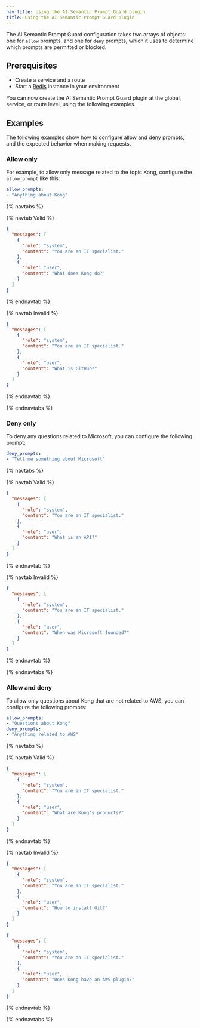 ```yaml
---
nav_title: Using the AI Semantic Prompt Guard plugin
title: Using the AI Semantic Prompt Guard plugin
---
```


The AI Semantic Prompt Guard configuration takes two arrays of objects: one for `allow` prompts, and
one for `deny` prompts, which it uses to determine which prompts are permitted or blocked.

## Prerequisites

- Create a service and a route
- Start a [Redis](https://redis.io/docs/latest/) instance in your environment

You can now create the AI Semantic Prompt Guard plugin at the global, service, or route level, using the following examples.

## Examples

The following examples show how to configure allow and deny prompts, and the expected behavior when making requests.

### Allow only

For example, to allow only message related to the topic Kong, configure the `allow_prompt` like this:

```yaml
allow_prompts:
- "Anything about Kong"
```

{% navtabs %}

{% navtab Valid %}
```json
{
  "messages": [
    {
      "role": "system",
      "content": "You are an IT specialist."
    },
    {
      "role": "user",
      "content": "What does Kong do?"
    }
  ]
}
```
{% endnavtab %}

{% navtab Invalid %}
```json
{
  "messages": [
    {
      "role": "system",
      "content": "You are an IT specialist."
    },
    {
      "role": "user",
      "content": "What is GitHub?"
    }
  ]
}
```
{% endnavtab %}

{% endnavtabs %}

### Deny only

To deny any questions related to Microsoft, you can configure the following prompt:

```yaml
deny_prompts:
- "Tell me something about Microsoft"
```

{% navtabs %}

{% navtab Valid %}
```json
{
  "messages": [
    {
      "role": "system",
      "content": "You are an IT specialist."
    },
    {
      "role": "user",
      "content": "What is an API?"
    }
  ]
}
```
{% endnavtab %}

{% navtab Invalid %}
```json
{
  "messages": [
    {
      "role": "system",
      "content": "You are an IT specialist."
    },
    {
      "role": "user",
      "content": "When was Microsoft founded?"
    }
  ]
}
```
{% endnavtab %}

{% endnavtabs %}

### Allow and deny

To allow only questions about Kong that are not related to AWS, you can configure the following prompts:

```yaml
allow_prompts:
- "Questions about Kong"
deny_prompts:
- "Anything related to AWS"
```

{% navtabs %}

{% navtab Valid %}
```json
{
  "messages": [
    {
      "role": "system",
      "content": "You are an IT specialist."
    },
    {
      "role": "user",
      "content": "What are Kong's products?"
    }
  ]
}
```
{% endnavtab %}

{% navtab Invalid %}
```json
{
  "messages": [
    {
      "role": "system",
      "content": "You are an IT specialist."
    },
    {
      "role": "user",
      "content": "How to install Git?"
    }
  ]
}
```

```json
{
  "messages": [
    {
      "role": "system",
      "content": "You are an IT specialist."
    },
    {
      "role": "user",
      "content": "Does Kong have an AWS plugin?"
    }
  ]
}
```
{% endnavtab %}

{% endnavtabs %}